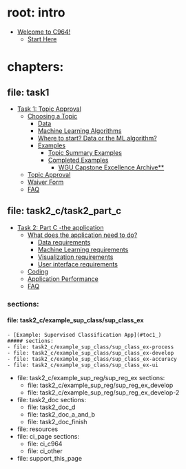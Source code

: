 
# root: intro
- [Welcome to C964!](#welcome-to-c964)
  - [Start Here](#start-here)

# chapters:
## file: task1
- [Task 1: Topic Approval](#task-1-topic-approval)
  - [Choosing a Topic](#choosing-a-topic)
    - [Data](#data)
    - [Machine Learning Algorithms](#machine-learning-algorithms)
    - [Where to start? Data or the ML algorithm?](#where-to-start-data-or-the-ml-algorithm)
    - [Examples](#examples)
      - [Topic Summary Examples](#topic-summary-examples)
      - [Completed Examples](#completed-examples)
        - [WGU Capstone Excellence Archive\*\*](#wgu-capstone-excellence-archive)
  - [Topic Approval](#topic-approval)
  - [Waiver Form](#waiver-form)
  - [FAQ](#faq)

## file: task2_c/task2_part_c
- [Task 2: Part C -the application](#task-2-part-c--the-application)
  - [What does the application need to do?](#what-does-the-application-need-to-do)
    - [Data requirements](#data-requirements)
    - [Machine Learning requirements](#machine-learning-requirements)
    - [Visualization requirements](#visualization-requirements)
    - [User interface requirements](#user-interface-requirements)
  - [Coding](#coding)
  - [Application Performance](#application-performance)
  - [FAQ](#faq)

### sections:
  #### file: task2_c/example_sup_class/sup_class_ex
    - [Example: Supervised Classification App](#toc1_) 
    ##### sections:
    - file: task2_c/example_sup_class/sup_class_ex-process
    - file: task2_c/example_sup_class/sup_class_ex-develop
    - file: task2_c/example_sup_class/sup_class_ex-accuracy
    - file: task2_c/example_sup_class/sup_class_ex-ui
  - file: task2_c/example_sup_reg/sup_reg_ex
    sections:
    - file: task2_c/example_sup_reg/sup_reg_ex_develop
    - file: task2_c/example_sup_reg/sup_reg_ex_develop-2
- file: task2_doc
  sections:
  - file: task2_doc_d
  - file: task2_doc_a_and_b
  - file: task2_doc_finish
- file: resources
- file: ci_page
  sections:
  - file: ci_c964
  - file: ci_other
- file: support_this_page